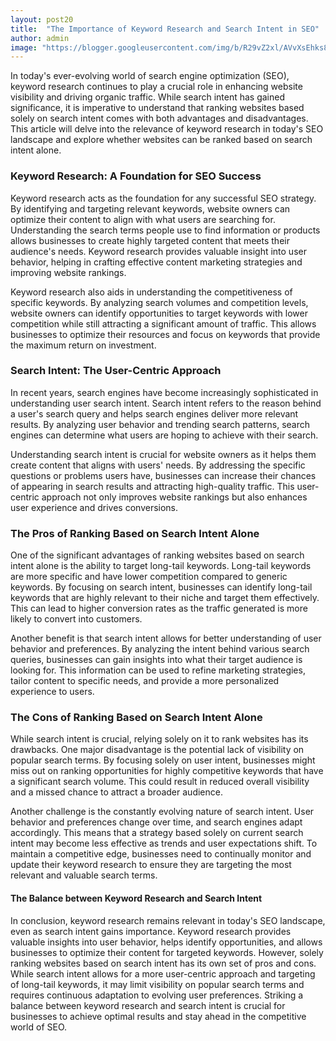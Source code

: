 ```yaml
---
layout: post20
title:  "The Importance of Keyword Research and Search Intent in SEO"
author: admin
image: "https://blogger.googleusercontent.com/img/b/R29vZ2xl/AVvXsEhks8rw5og5nFNDp8l-rQfOH1RbpeK1h4yBoG09ejsIZcLmHOZPW_W9ZP1eX3bzhm9zQUvIcfugFA08FlTsKFabRVvv1wsj9KRpKCBunlb9HXrSTr9L0ZxgDMM4CibaDUxQMwq0z59u3J5qoQUbAOAIFBaTe8q27OUQBaiUS20b5KYoh-QI1R6PkLsKq5QG/s1600/images.jpeg"
---
```




<p>In today's ever-evolving world of search engine optimization (SEO), keyword research continues to play a crucial role in enhancing website visibility and driving organic traffic. While search intent has gained significance, it is imperative to understand that ranking websites based solely on search intent comes with both advantages and disadvantages. This article will delve into the relevance of keyword research in today's SEO landscape and explore whether websites can be ranked based on search intent alone.</p>


<h3>Keyword Research: A Foundation for SEO Success</h3>
<p>Keyword research acts as the foundation for any successful SEO strategy. By identifying and targeting relevant keywords, website owners can optimize their content to align with what users are searching for. Understanding the search terms people use to find information or products allows businesses to create highly targeted content that meets their audience's needs. Keyword research provides valuable insight into user behavior, helping in crafting effective content marketing strategies and improving website rankings.</p>
<p>Keyword research also aids in understanding the competitiveness of specific keywords. By analyzing search volumes and competition levels, website owners can identify opportunities to target keywords with lower competition while still attracting a significant amount of traffic. This allows businesses to optimize their resources and focus on keywords that provide the maximum return on investment.</p>
<h3>Search Intent: The User-Centric Approach</h3>
<p>In recent years, search engines have become increasingly sophisticated in understanding user search intent. Search intent refers to the reason behind a user's search query and helps search engines deliver more relevant results. By analyzing user behavior and trending search patterns, search engines can determine what users are hoping to achieve with their search.</p>
<p>Understanding search intent is crucial for website owners as it helps them create content that aligns with users' needs. By addressing the specific questions or problems users have, businesses can increase their chances of appearing in search results and attracting high-quality traffic. This user-centric approach not only improves website rankings but also enhances user experience and drives conversions.</p>
<h3>The Pros of Ranking Based on Search Intent Alone</h3>
<p>One of the significant advantages of ranking websites based on search intent alone is the ability to target long-tail keywords. Long-tail keywords are more specific and have lower competition compared to generic keywords. By focusing on search intent, businesses can identify long-tail keywords that are highly relevant to their niche and target them effectively. This can lead to higher conversion rates as the traffic generated is more likely to convert into customers.</p>
<p>Another benefit is that search intent allows for better understanding of user behavior and preferences. By analyzing the intent behind various search queries, businesses can gain insights into what their target audience is looking for. This information can be used to refine marketing strategies, tailor content to specific needs, and provide a more personalized experience to users.</p>
<h3>The Cons of Ranking Based on Search Intent Alone</h3>
<p>While search intent is crucial, relying solely on it to rank websites has its drawbacks. One major disadvantage is the potential lack of visibility on popular search terms. By focusing solely on user intent, businesses might miss out on ranking opportunities for highly competitive keywords that have a significant search volume. This could result in reduced overall visibility and a missed chance to attract a broader audience.</p>
<p>Another challenge is the constantly evolving nature of search intent. User behavior and preferences change over time, and search engines adapt accordingly. This means that a strategy based solely on current search intent may become less effective as trends and user expectations shift. To maintain a competitive edge, businesses need to continually monitor and update their keyword research to ensure they are targeting the most relevant and valuable search terms.</p>
<h4>The Balance between Keyword Research and Search Intent</h4>
<p>In conclusion, keyword research remains relevant in today's SEO landscape, even as search intent gains importance. Keyword research provides valuable insights into user behavior, helps identify opportunities, and allows businesses to optimize their content for targeted keywords. However, solely ranking websites based on search intent has its own set of pros and cons. While search intent allows for a more user-centric approach and targeting of long-tail keywords, it may limit visibility on popular search terms and requires continuous adaptation to evolving user preferences. Striking a balance between keyword research and search intent is crucial for businesses to achieve optimal results and stay ahead in the competitive world of SEO.</p>




